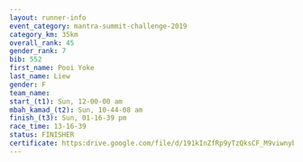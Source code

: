 ```yaml
---
layout: runner-info 
event_category: mantra-summit-challenge-2019 
category_km: 35km 
overall_rank: 45
gender_rank: 7
bib: 552
first_name: Pooi Yoke
last_name: Liew
gender: F
team_name: 
start_(t1): Sun, 12-00-00 am
mbah_kamad_(t2): Sun, 10-44-08 am
finish_(t3): Sun, 01-16-39 pm
race_time: 13-16-39
status: FINISHER
certificate: https:drive.google.com/file/d/191kInZfRp9yTzQksCF_M9viwnybctsN5/view?usp=sharing
---
```

